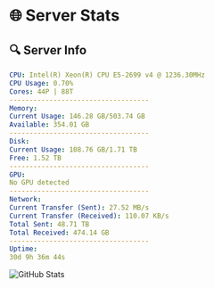 # 🌐 Server Stats
## 🔍 Server Info
```yaml
CPU: Intel(R) Xeon(R) CPU E5-2699 v4 @ 1236.30MHz
CPU Usage: 0.70%
Cores: 44P | 88T
-----------------------------------
Memory:
Current Usage: 146.28 GB/503.74 GB
Available: 354.01 GB
-----------------------------------
Disk:
Current Usage: 108.76 GB/1.71 TB
Free: 1.52 TB
-----------------------------------
GPU:
No GPU detected
-----------------------------------
Network:
Current Transfer (Sent): 27.52 MB/s
Current Transfer (Received): 110.07 KB/s
Total Sent: 48.71 TB
Total Received: 474.14 GB
-----------------------------------
Uptime:
30d 9h 36m 44s
```
![GitHub Stats](https://img.shields.io/badge/Updated-2025-04-07_06:59:33-blue)